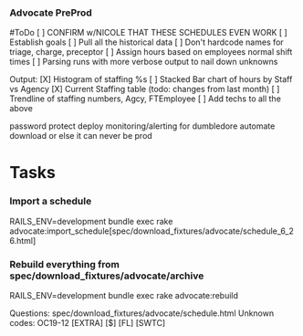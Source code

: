 ### Advocate PreProd

#ToDo
[ ] CONFIRM w/NICOLE THAT THESE SCHEDULES EVEN WORK
[ ] Establish goals
[ ] Pull all the historical data
[ ] Don't hardcode names for triage, charge, preceptor
  [ ] Assign hours based on employees normal shift times
[ ] Parsing runs with more verbose output to nail down unknowns

Output:
[X] Histogram of staffing %s
[ ] Stacked Bar chart of hours by Staff vs Agency
[X] Current Staffing table (todo: changes from last month)
[ ] Trendline of staffing numbers, Agcy, FTEmployee
[ ] Add techs to all the above

password protect
deploy
monitoring/alerting for dumbledore
automate download or else it can never be prod

# Tasks

### Import a schedule
RAILS_ENV=development bundle exec rake advocate:import_schedule[spec/download_fixtures/advocate/schedule_6_26.html]

### Rebuild everything from spec/download_fixtures/advocate/archive
RAILS_ENV=development bundle exec rake advocate:rebuild


Questions: 
spec/download_fixtures/advocate/schedule.html
Unknown codes:
OC19-12
[EXTRA]
[$]
[FL]
[SWTC]
